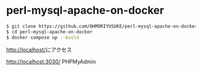 # perl-mysql-apache-on-docker

```sh
$ git clone https://github.com/OHMORIYUSUKE/perl-mysql-apache-on-docker.git
$ cd perl-mysql-apache-on-docker
$ docker compose up --build
```

[http://localhost/](http://localhost/)にアクセス

[http://localhost:3030/](http://localhost:3030/) PHPMyAdmin
